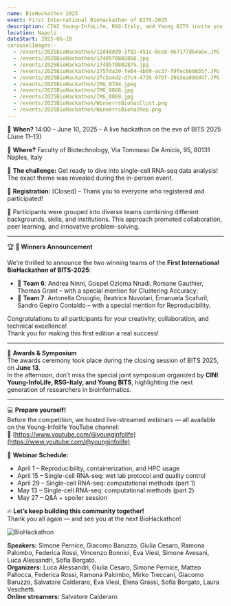 ```yaml
---
name: BioHackathon 2025
event: First International BioHackathon of BITS-2025
description: CINI Young-InfoLife, RSG-Italy, and Young BITS invite you to the "First International Biohackathon of BITS", an exciting team-based bioinformatics challenge in collaboration with the BITS 2025 conference in Naples and the HPC4AI computing center of the University of Turin.
location: Napoli
dateStart: 2025-06-10
carouselImages:-
  - /events/2025BioHackathon/12d48d39-1f82-451c-8ce8-067177d64a6e.JPG
  - /events/2025BioHackathon/1749570802856.jpg
  - /events/2025BioHackathon/1749570802875.jpg
  - /events/2025BioHackathon/275fda39-fe64-4b69-ac37-f9fec6608357.JPG
  - /events/2025BioHackathon/2fcba4d2-d7c4-4735-97bf-29b3ea89dd4f.JPG
  - /events/2025BioHackathon/IMG_0744.jpeg
  - /events/2025BioHackathon/IMG_0868.jpg
  - /events/2025BioHackathon/IMG_0869.jpg
  - /events/2025BioHackathon/WinnerrsBiohacClust.png
  - /events/2025BioHackathon/WinnerrsBiohacRep.png
---
```


📅 **When?** 14:00 – June 10, 2025 – A live hackathon on the eve of BITS 2025 (June 11–13)

📍 **Where?** Faculty of Biotechnology, Via Tommaso De Amicis, 95, 80131 Naples, Italy

🔎 **The challenge:** Get ready to dive into single-cell RNA-seq data analysis! The exact theme was revealed during the in-person event.

📝 **Registration:** [Closed] – Thank you to everyone who registered and participated!

👥 Participants were grouped into diverse teams combining different backgrounds, skills, and institutions. This approach promoted collaboration, peer learning, and innovative problem-solving.

---

🏆 **🎉 Winners Announcement**

We’re thrilled to announce the two winning teams of the **First International BioHackathon of BITS-2025**:

- 🥇 **Team 6**:  Andrea Ninni, Gospel Ozioma Nnadi, Romane Gauthier, Thomas Grant – with a special mention for Clustering Accuracy;
- 🥇 **Team 7**:  Antonella Cruoglio, Beatrice Nuvolari, Emanuela ScafuriI, Sandro Gepiro Contaldo – with a special mention for Reproducibility.

Congratulations to all participants for your creativity, collaboration, and technical excellence!  
Thank you for making this first edition a real success!

---

🧠 **Awards & Symposium**  
The awards ceremony took place during the closing session of BITS 2025, on **June 13**.  
In the afternoon, don’t miss the special joint symposium organized by **CINI Young-InfoLife, RSG-Italy, and Young BITS**, highlighting the next generation of researchers in bioinformatics.  

---

💻 **Prepare yourself!**  
Before the competition, we hosted live-streamed webinars — all available on the Young-Infolife YouTube channel:  
🎥 [https://www.youtube.com/@younginfolife](https://www.youtube.com/@younginfolife)

📅 **Webinar Schedule:**

- April 1 – Reproducibility, containerization, and HPC usage
- April 15 – Single-cell RNA-seq: wet lab protocol and quality control
- April 29 – Single-cell RNA-seq: computational methods (part 1)
- May 13 – Single-cell RNA-seq: computational methods (part 2)
- May 27 – Q&A + spoiler session

🔥 **Let’s keep building this community together!**  
Thank you all again — and see you at the next BioHackathon!

![BioHackathon](/events/2025BioHackathon/BioHackathon.png)

**Speakers:** Simone Pernice, Giacomo Baruzzo, Giulia Cesaro, Ramona Palombo, Federica Rossi, Vincenzo Bonnici, Eva Viesi, Simone Avesani, Luca Alessandrì, Sofia Borgato.  
**Organizers:** Luca Alessandrì, Giulia Cesaro, Simone Pernice, Matteo Pallocca, Federica Rossi, Ramona Palombo, Mirko Treccani, Giacomo Baruzzo, Salvatore Calderaro, Eva Viesi, Elena Grassi, Sofia Borgato, Laura Veschetti.  
**Online streamers:** Salvatore Calderaro
